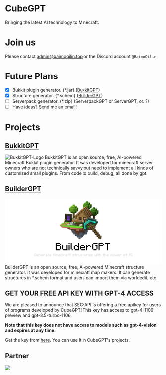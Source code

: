 # CubeGPT
Bringing the latest AI technology to Minecraft.

# Join us
Please contact [admin@baimoqilin.top](mailto:admin@baimoqilin.top) or the Discord account `@BaimoQilin`.

# Future Plans

- [x] Bukkit plugin generator. {*.jar} ([BukkitGPT](https://github.com/CubeGPT/BukkitGPT))
- [x] Structure generator. {*.schem} ([BuilderGPT](https://github.com/CubeGPT/BuilderGPT))
- [ ] Serverpack generator. {*.zip} (ServerpackGPT or ServerGPT, or..?)
- [ ] Have ideas? Send me an email!

# Projects

## [BukkitGPT](https://github.com/CubeGPT/BukkitGPT)
![BukkitGPT-Logo](https://cdn.jsdelivr.net/gh/Zhou-Shilin/picx-images-hosting@master/20240202/bukkitgpt-logo.webp)
BukkitGPT is an open source, free, AI-powered Minecraft Bukkit plugin generator. It was developed for minecraft server owners who are not technically savvy but need to implement all kinds of customized small plugins. From code to build, debug, all done by gpt.

## [BuilderGPT](https://github.com/CubeGPT/BuilderGPT)
![BuilderGPT-Logo](https://raw.githubusercontent.com/Zhou-Shilin/picx-images-hosting/master/buildergpt-logo.jpeg)
BuilderGPT is an open source, free, AI-powered Minecraft structure generator. It was developed for minecraft map makers. It can generate structures in *.schem format and users can import them via worldedit, etc.

## GET YOUR FREE API KEY WITH GPT-4 ACCESS
We are pleased to announce that SEC-API is offering a free apikey for users of programs developed by CubeGPT!
This key has access to gpt-4-1106-preview and gpt-3.5-turbo-1106.

**Note that this key does not have access to models such as gpt-4-vision and expires at any time.**

Get the key from [here](https://github.com/orgs/CubeGPT/discussions/1). You can use it in CubeGPT's projects.

## Partner
[![](https://www.bisecthosting.com/partners/custom-banners/c37f58c7-c49b-414d-b53c-1a6e1b1cff71.webp)](https://bisecthosting.com/cubegpt)
